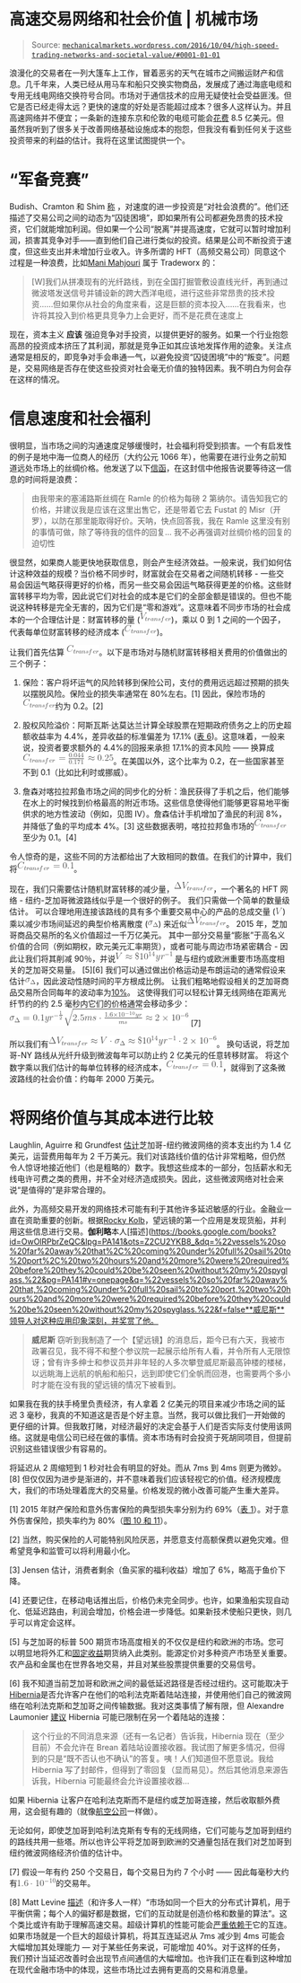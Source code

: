 <!--yml

category: 未分类

date: 2024-05-18 06:39:56

-->

# 高速交易网络和社会价值 | 机械市场

> Source: [`mechanicalmarkets.wordpress.com/2016/10/04/high-speed-trading-networks-and-societal-value/#0001-01-01`](https://mechanicalmarkets.wordpress.com/2016/10/04/high-speed-trading-networks-and-societal-value/#0001-01-01)

浪漫化的交易者在一列大篷车上工作，冒着恶劣的天气在城市之间搬运财产和信息。几千年来，人类已经从用马车和船只交换实物商品，发展成了通过海底电缆和专用无线电网络交换符号合同。市场对于通信技术的应用无疑使社会受益匪浅。但它是否已经走得太远？更快的速度的好处是否能超过成本？很多人这样认为。并且高速网络并不便宜；一条新的连接东京和伦敦的电缆可能会[花费](http://spectrum.ieee.org/telecom/internet/arctic-fibre-project-to-link-japan-and-uk) 8.5 亿美元。但虽然我听到了很多关于改善网络基础设施成本的抱怨，但我没有看到任何关于这些投资带来的利益的估计。我将在这里试图提供一个。

# “军备竞赛”

Budish、Cramton 和 Shim [称](https://faculty.chicagobooth.edu/eric.budish/research/HFT-FrequentBatchAuctions.pdf) ，对速度的进一步投资是“对社会浪费的”。他们还描述了交易公司之间的动态为“囚徒困境”，即如果所有公司都避免昂贵的技术投资，它们就能增加利润。但如果一个公司“脱离”并提高速度，它就可以暂时增加利润，损害其竞争对手——直到他们自己进行类似的投资。结果是公司不断投资于速度，但这些支出并未增加行业收入。许多所谓的 HFT（高频交易公司）同意这个过程是一种浪费，比如[Mani Mahjouri](https://www.frbatlanta.org/podcasts/transcripts/economy-matters/160602-expert-explains-high-frequency-trading.aspx) 属于 Tradeworx 的：

> [W]我们从拼凑现有的光纤路线，到在全国打掘管敷设直线光纤，再到通过微波塔发送信号并铺设新的跨大西洋电缆，进行这些非常昂贵的技术投资……但如果你从社会的角度来看，这是巨额的资本投入……在我看来，也许将其投入到价格更具竞争力上会更好，而不是花费在速度上

现在，资本主义 **应该** 强迫竞争对手投资，以提供更好的服务。如果一个行业抱怨高昂的投资成本挤压了其利润，那就是竞争正如其应该地发挥作用的迹象。关注点通常是相反的，即竞争对手会串通一气，以避免投资“囚徒困境”中的“叛变”。问题是，交易网络是否存在使这些投资对社会毫无价值的独特因素。我不明白为何会存在这样的情况。

# 信息速度和社会福利

很明显，当市场之间的沟通速度足够缓慢时，社会福利将受到损害。一个有启发性的例子是地中海一位商人的经历（大约公元 1066 年），他需要在进行业务之前知道远处市场上的丝绸价格。他发送了以下[信函](https://books.google.com/books?id=_219BgAAQBAJ&lpg=PP1&ots=jgS3MaeRyY&dq=Letters%20of%20Medieval%20Jewish%20Traders&pg=PA47#v=onepage&q=%22When%20I%20arrived%20in%20Ramle%22&f=false)，在这封信中他报告说要等待这一信息的时间将是浪费：

> 由我带来的塞浦路斯丝绸在 Ramle 的价格为每磅 2 第纳尔。请告知我它的价格，并建议我是应该在这里出售它，还是带着它去 Fustat 的 Misr（开罗），以防在那里能取得好价。天呐，快点回答我，我在 Ramle 这里没有别的事情可做，除了等待我的信件的回复… 我不必再强调对丝绸价格的回复的迫切性

很显然，如果商人能更快地获取信息，则会产生经济效益。一般来说，我们如何估计这种效益的规模？当价格不同步时，财富就会在交易者之间随机转移 - 一些交易会因运气略获得更好的价格，而另一些交易会因运气略获得更差的价格。这些财富转移平均为零，因此说它们对社会的成本是它们的全部金额是错误的。但也不能说这种转移是完全无害的，因为它们是“零和游戏”。这意味着不同步市场的社会成本的一个合理估计是：财富转移的量 (![V_{transfer}](img/9db045f8460b1de7e4eaa1a37fc7e5dc.png))，乘以 0 到 1 之间的一个因子，代表每单位财富转移的经济成本 (![C_{transfer}](img/59c9d45fed41adea0a1327d785d5e53a.png))。

让我们首先估算 ![C_{transfer}](img/59c9d45fed41adea0a1327d785d5e53a.png)。以下是市场对与随机财富转移相关费用的价值做出的三个例子：

1.  保险：客户将坏运气的风险转移到保险公司，支付的费用远远超过预期的损失以摆脱风险。保险业的损失率通常在 80%左右。[1] 因此，保险市场的![C_{transfer}](img/59c9d45fed41adea0a1327d785d5e53a.png)约为 0.2。[2]

1.  股权风险溢价：阿斯瓦斯·达莫达兰计算全球股票在短期政府债务之上的历史超额收益率为 4.4%，差异收益的标准偏差为 17.1% ([表 6](http://people.stern.nyu.edu/adamodar/pdfiles/papers/ERP2012.pdf))。这意味着，一般来说，投资者要求额外的 4.4%的回报来承担 17.1%的资本风险 —— 换算成![C_{transfer}=\frac{0.044}{0.171} \approx 0.25](img/79caf1ff18f70b519a80ec0559f30e10.png)。在美国以外，这个比率为 0.2，在一些国家甚至不到 0.1（比如比利时或挪威）。

1.  詹森对喀拉拉邦鱼市场之间的同步化的分析：渔民获得了手机之后，他们能够在水上的时候找到价格最高的附近市场。这些信息使得他们能够更容易地平衡供求的地方性波动（例如，见图 IV）。詹森估计手机增加了渔民的利润 8%，并降低了鱼的平均成本 4%。[3] 这些数据表明，喀拉拉邦鱼市场的![C_{transfer}](img/59c9d45fed41adea0a1327d785d5e53a.png)至少为 0.1。[4]

令人惊奇的是，这些不同的方法都给出了大致相同的数值。在我们的计算中，我们将![C_{transfer}=0.1](img/2250fa541a82c016b9ee20f990748205.png)。

现在，我们只需要估计随机财富转移的减少量，![\Delta V_{transfer}](img/fcc8db12e7c47acf83259d85bd0d2242.png)，一个著名的 HFT 网络 - 纽约-芝加哥微波路线似乎是一个很好的例子。 我们只需做一个简单的数量级估计。 可以合理地用连接该路线的具有多个重要交易中心的产品的总成交量 (![V](img/ed31064250f2c63fd3e7e1c9be00bf8e.png)) 乘以减少市场间延迟的典型价格离散度 (![σ_{Δ}](img/7365e3b72e724cec6d360824532dd81b.png)) 来近似![\Delta V_{transfer}](img/fcc8db12e7c47acf83259d85bd0d2242.png)。 2015 年，芝加哥商品交易所的名义价值超过一千万亿美元。 其中一部分交易量“膨胀”于高名义价值的合同（例如期权，欧元美元汇率期货），或者可能与周边市场紧密耦合 - 因此让我们将其削减 90％，并说![V \approx \$10^{14} yr^{-1}](img/f5a8483094e87c9717601940ecdc8133.png) 是与纽约或欧洲重要市场高度相关的芝加哥交易量。 [5][6] 我们可以通过做出价格运动是布朗运动的通常假设来估计![\sigma_{\Delta}](img/7365e3b72e724cec6d360824532dd81b.png)，因此波动性随时间的平方根成比例。 让我们粗略地假设相关的芝加哥商品交易所合同每年的波动率为[10%](http://www.cmegroup.com/tools-information/quikstrike/volatility-term-structure-metals.html)。 这使得我们可以轻松计算无线网络在距离光纤节约的约 2.5 毫秒内它们的价格通常会移动多少：![\sigma_{\Delta} = 0.1 yr^{-\frac{1}{2}} \sqrt{2.5 ms \cdot \frac{1.6 \times 10^{-10} yr}{ms}} \approx 2 \times 10^{-6}](img/4f9432d59a57210bb43038c85866e605.png) [7]

所以我们有![\Delta V_{transfer} \approx V \cdot \sigma_{\Delta} \approx \$10^{14} yr^{-1} \cdot 2 \times 10^{-6}](img/23ac6b2e2da625141a57506ff7a21b34.png)。 换句话说，将芝加哥-NY 路线从光纤升级到微波每年可以防止约 2 亿美元的任意转移财富。 将这个数字乘以我们估计的每单位转移的经济成本，![C_{transfer}=0.1](img/2250fa541a82c016b9ee20f990748205.png)，就得到了这条微波路线的社会价值：约每年 2000 万美元。

# 将网络价值与其成本进行比较

Laughlin, Aguirre 和 Grundfest [估计](https://arxiv.org/pdf/1302.5966.pdf)芝加哥-纽约微波网络的资本支出约为 1.4 亿美元，运营费用每年为 2 千万美元。我们对该路线价值的估计非常粗略，但仍然令人惊讶地接近他们（也是粗略的）数字。我想这些成本的一部分，包括薪水和无线电许可费之类的费用，并不全对经济造成损失。因此，这些微波网络对社会来说“是值得的”是非常合理的。

此外，为高频交易开发的网络技术可能有利于其他许多延迟敏感的行业。金融业一直在资助重要的创新。根据[Rocky Kolb](https://books.google.com/books?id=t9HzRdUvHD8C&lpg=PA83&dq=galileo%20telescope%20trading%20ships&pg=PA83#v=snippet&q=%22with%20the%20aid%20of%20a%20telescope,%20one%20could%20get%20the%20first%20glimpse%20of%20the%20ships%20and%20cargo%20coming%20into%20port,%20and%20obtain%20a%20crucial%20hour%20or%20so%20jump%20on%20the%20trading%20markets%22&f=false)，望远镜的第一个应用是发现货船，并利用这些信息进行交易。**伽利略**本人[描述](https://books.google.com/books?id=OwOlRPbrZeQC&lpg=PA141&ots=Z2CU2YKB8_&dq=%22vessels%20so%20far%20away%20that%2C%20coming%20under%20full%20sail%20to%20port%2C%20two%20hours%20and%20more%20were%20required%20before%20they%20could%20be%20seen%20without%20my%20spyglass.%22&pg=PA141#v=onepage&q=%22vessels%20so%20far%20away%20that,%20coming%20under%20full%20sail%20to%20port,%20two%20hours%20and%20more%20were%20required%20before%20they%20could%20be%20seen%20without%20my%20spyglass.%22&f=false**威尼斯**领导人对这种应用印象深刻，并奖赏了他。

> **威尼斯** 窃听到我制造了一个【望远镜】的消息后，距今已有六天，我被市政署召见，我不得不和整个参议院一起展示给所有人看，并令所有人无限惊讶；曾有许多绅士和参议员并非年轻的人多次攀登威尼斯最高钟楼的楼梯，以远眺海上远航的帆船和船只，远到即使它们全帆而回港，也需要两个多小时才能在没有我的望远镜的情况下被看到。

如果我在我的扶手椅里负责经济，有人拿着 2 亿美元的项目来减少市场之间的延迟 3 毫秒，我真的不知道这是否是个好主意。当然，我可以做比我们一开始做的更仔细的计算。但我敢打赌，对经济最好的决定会基于人们是否实际支付使用该网络。这就是电信公司已经在做的事情。资本市场有时会投资于死胡同项目，但提前识别这些错误很少有容易的。

将延迟从 2 周缩短到 1 秒对社会有明显的好处。而从 7ms 到 4ms 则更为微妙。[8] 但仅仅因为进步是渐进的，并不意味着我们应该轻视它的价值。经济规模庞大，我们的市场处理着庞大的交易量。价格发现的微小改善可能产生重大差异。

[1] 2015 年财产保险和意外伤害保险的典型损失率分别为约 69%（[表 1](http://www.naic.org/documents/topic_insurance_industry_snapshots_2015_prop_cas_title_ins_ind_report.pdf)）。对于意外伤害保险，损失率约为 80%（[图 10 和 11](http://www.naic.org/documents/topic_insurance_industry_snapshots_2015_life_ah_fraternal_industry_analysis_report.pdf)）。

[2] 当然，购买保险的人可能特别风险厌恶，并愿意支付高额保费以避免灾难。但希望竞争和监管可以将利用最小化。

[3] Jensen 估计，消费者剩余（鱼买家的福利收益）增加了 6%，略高于鱼价下降。

[4] 还要记住，在移动电话推出后，价格仍未完全同步。也许，如果渔船实现自动化、低延迟路由，利润会增加，价格会进一步降低。如果新技术使船只更快，则几乎可以肯定会这样。

[5] 与芝加哥的标普 500 期货市场高度相关的不仅仅是纽约和欧洲的市场。您可以明显地将外汇和[固定收益](http://libertystreeteconomics.newyorkfed.org/2015/08/high-frequency-cross-market-trading-in-us-treasury-markets.html)期货纳入此类别。能源定价对多种资产市场至关重要。农产品和金属也在世界各地交易，并且对某些股票提供重要的交易信号。

[6] 我不知道当前芝加哥和欧洲之间的最低延迟路径是否经过纽约。这可能取决于[Hibernia](http://www.hibernianetworks.com/hibernia_express_/)是否允许客户在他们的哈利法克斯着陆站连接，并使用他们自己的微波网络在哈利法克斯和芝加哥之间传输数据。我对这类事情了解有限，但 Alexandre Laumonier [建议](https://sniperinmahwah.wordpress.com/2015/01/14/hft-in-my-backyard-v/) Hibernia 可能已限制在另一个着陆站的连接：

> 这个行业的不同消息来源（还有一名记者）告诉我，Hibernia 现在（至少目前）不会允许在 Brean 着陆站设置接收器。我试图了解更多情况，但得到的只是“既不否认也不确认”的答复。咦！人们知道但不愿意说。我给 Hibernia 写了封邮件，但得到了零回复（显而易见）。然后其他消息来源告诉我，Hibernia 可能最终会允许设置接收器…

如果 Hibernia 让客户在哈利法克斯而不是纽约或芝加哥连接，然后收取额外费用，这会挺有趣的（就像[航空公司](http://www.bloomberg.com/news/articles/2015-05-01/judge-tosses-united-airlines-lawsuit-over-hidden-city-tickets)一样做）。

无论如何，即使芝加哥到哈利法克斯有专有的无线网络，它们可能与芝加哥到纽约的路线共用一些塔。所以也许公平将芝加哥到欧洲的交通量包括在我们对芝加哥到纽约微波网络经济价值的估计中。

[7] 假设一年有约 250 个交易日，每个交易日为约 7 个小时 —— 因此每毫秒大约有![1.6 \cdot 10^{-10}](img/f567e15dfc15fdcd0c93e8151b329337.png)的交易年。

[8] Matt Levine [描述](https://www.bloomberg.com/view/articles/2016-08-24/are-index-funds-communist)（和许多人一样）“市场如同一个巨大的分布式计算机，用于平衡供需；每个人的偏好都是数据，它们的互动就是创造价格和数量的算法”。这个类比或许有助于理解高速交易。超级计算机的性能可能会[严重依赖于](http://www.hpcadvisorycouncil.com/pdf/WRF_Analysis_and_Profiling_Intel_E5-2697.pdf)它的互连。如果市场就是一个巨大的超级计算机，将其互连延迟从 7ms 减少到 4ms 可能会大幅增加其处理能力 — 对于某些任务来说，可能增加 40%。对于这样的任务，我们预计当延迟改善时会出现节点间通信的大幅增加。也许我们正在看到这种增加在现代金融市场中的体现，这些市场比过去拥有更高的交易和消息量。
